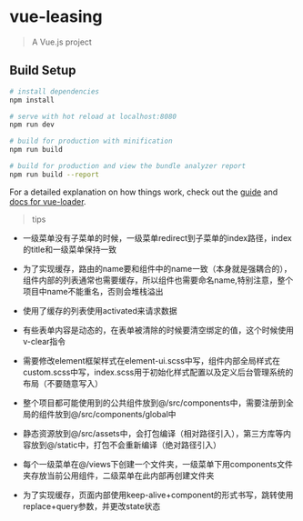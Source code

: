 # vue-leasing

> A Vue.js project

## Build Setup

``` bash
# install dependencies
npm install

# serve with hot reload at localhost:8080
npm run dev

# build for production with minification
npm run build

# build for production and view the bundle analyzer report
npm run build --report
```

For a detailed explanation on how things work, check out the [guide](http://vuejs-templates.github.io/webpack/) and [docs for vue-loader](http://vuejs.github.io/vue-loader).

> tips

- 一级菜单没有子菜单的时候，一级菜单redirect到子菜单的index路径，index的title和一级菜单保持一致

- 为了实现缓存，路由的name要和组件中的name一致（本身就是强耦合的），组件内部的列表通常也需要缓存，所以组件也需要命名name,特别注意，整个项目中name不能重名，否则会堆栈溢出

- 使用了缓存的列表使用activated来请求数据

- 有些表单内容是动态的，在表单被清除的时候要清空绑定的值，这个时候使用v-clear指令

- 需要修改element框架样式在element-ui.scss中写，组件内部全局样式在custom.scss中写，index.scss用于初始化样式配置以及定义后台管理系统的布局（不要随意写入）

- 整个项目都可能使用到的公共组件放到@/src/components中，需要注册到全局的组件放到@/src/components/global中

- 静态资源放到@/src/assets中，会打包编译（相对路径引入），第三方库等内容放到@/static中，打包不会重新编译（绝对路径引入）

- 每个一级菜单在@/views下创建一个文件夹，一级菜单下用components文件夹存放当前公用组件，二级菜单在此内部再创建文件夹

- 为了实现缓存，页面内部使用keep-alive+component的形式书写，跳转使用replace+query参数，并更改state状态
